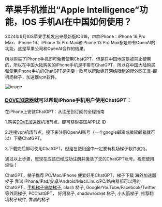 # 苹果手机推出“Apple Intelligence”功能，IOS 手机AI在中国如何使用？

2024年9月IOS苹果手机发出来最新版IOS18，四款iPhone：iPhone 16 Pro Max、iPhone 16、iPhone 15 Pro Max和iPhone 13 Pro Max都是带有OpenAI的功能，这是苹果公司和OpenAI合作的结果。

所以购买了iPhone手机即可免费使用ChatGPT。但是在中国地区是被禁止使用的，所以在中国大陆购买的iPhone手机是不带有ChatGPT，所以在中国大陆购买和使用iPhone手机的ChatGPT是需要一款可以帮助绕开网络限制的爬外网工具-即机场梯子，加速器vpn软件。

![image](https://github.com/user-attachments/assets/9c5b7d30-a914-4648-85a2-63fa94a9d772)

### [DOVE加速器](https://dove8.cc/a.php?alavBTtF8UB)就可以帮助iPhone手机用户使用ChatGPT：

在iPhone上安装ChatGPT：从注册到订阅的全程指南

1.购买[DOVE加速器](https://dove8.cc/a.php?alavBTtF8UB)机场节点，即可获得美国APPLE ID

2.连接vpn机场节点，接下来注册OpenAI账号（一个google邮箱或微软邮箱就可以）下载ChatGPT。

3.下载完后即可使用ChatGPT，但是在使用途中一定要有机场梯子软件支持。

通过以上步骤，您现在应该已经成功注册并激活了您的ChatGPT账号。祝您使用愉快！

ChatGPT，梯子推荐 PC/Mac/iPhone 便宜好用ChatGPT，梯子下载 海外加速器梯子 靠谱 iPhone/iPad/安卓/Android/Mac/Linux/PC/路由器都可以用的ChatGPT，[手机梯子电脑梯子](https://appletalking.cc/archives/2650), clash 梯子, Google/YouTube/Facebook/Twitter等外网梯子, PCChatGPT， 好用梯子, shadowrocket 梯子, 小火箭梯子, 推荐翻墙梯子软件, 靠谱的梯子
